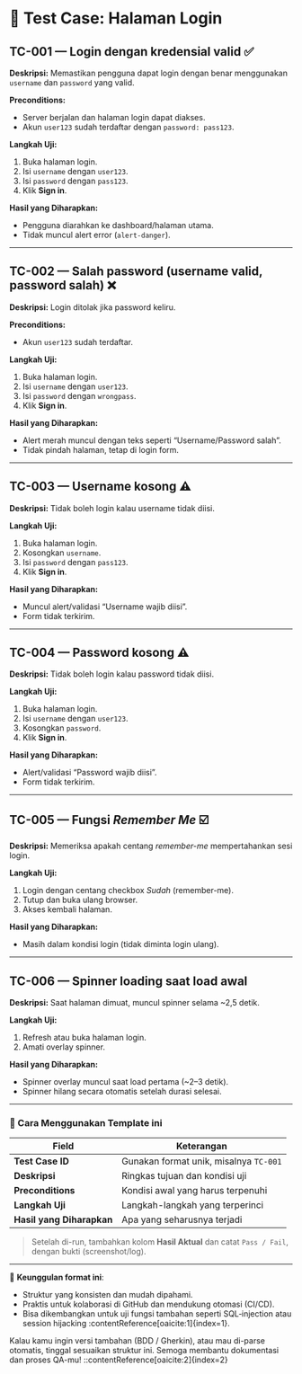 
# 🧪 Test Case: Halaman Login

## TC-001 — Login dengan kredensial valid ✅
**Deskripsi:** Memastikan pengguna dapat login dengan benar menggunakan `username` dan `password` yang valid.

**Preconditions:**
- Server berjalan dan halaman login dapat diakses.
- Akun `user123` sudah terdaftar dengan `password: pass123`.

**Langkah Uji:**
1. Buka halaman login.
2. Isi `username` dengan `user123`.
3. Isi `password` dengan `pass123`.
4. Klik **Sign in**.

**Hasil yang Diharapkan:**
- Pengguna diarahkan ke dashboard/halaman utama.
- Tidak muncul alert error (`alert-danger`).

---

## TC-002 — Salah password (username valid, password salah) ❌
**Deskripsi:** Login ditolak jika password keliru.

**Preconditions:**
- Akun `user123` sudah terdaftar.

**Langkah Uji:**
1. Buka halaman login.
2. Isi `username` dengan `user123`.
3. Isi `password` dengan `wrongpass`.
4. Klik **Sign in**.

**Hasil yang Diharapkan:**
- Alert merah muncul dengan teks seperti “Username/Password salah”.
- Tidak pindah halaman, tetap di login form.

---

## TC-003 — Username kosong ⚠️
**Deskripsi:** Tidak boleh login kalau username tidak diisi.

**Langkah Uji:**
1. Buka halaman login.
2. Kosongkan `username`.
3. Isi `password` dengan `pass123`.
4. Klik **Sign in**.

**Hasil yang Diharapkan:**
- Muncul alert/validasi “Username wajib diisi”.
- Form tidak terkirim.

---

## TC-004 — Password kosong ⚠️
**Deskripsi:** Tidak boleh login kalau password tidak diisi.

**Langkah Uji:**
1. Buka halaman login.
2. Isi `username` dengan `user123`.
3. Kosongkan `password`.
4. Klik **Sign in**.

**Hasil yang Diharapkan:**
- Alert/validasi “Password wajib diisi”.
- Form tidak terkirim.

---

## TC-005 — Fungsi *Remember Me* ☑️
**Deskripsi:** Memeriksa apakah centang *remember-me* mempertahankan sesi login.

**Langkah Uji:**
1. Login dengan centang checkbox *Sudah* (remember-me).
2. Tutup dan buka ulang browser.
3. Akses kembali halaman.

**Hasil yang Diharapkan:**
- Masih dalam kondisi login (tidak diminta login ulang).

---

## TC-006 — Spinner loading saat load awal
**Deskripsi:** Saat halaman dimuat, muncul spinner selama ~2,5 detik.

**Langkah Uji:**
1. Refresh atau buka halaman login.
2. Amati overlay spinner.

**Hasil yang Diharapkan:**
- Spinner overlay muncul saat load pertama (~2–3 detik).
- Spinner hilang secara otomatis setelah durasi selesai.

---

### 📌 Cara Menggunakan Template ini

| Field             | Keterangan |
|------------------|------------|
| **Test Case ID** | Gunakan format unik, misalnya `TC-001` |
| **Deskripsi**     | Ringkas tujuan dan kondisi uji |
| **Preconditions**| Kondisi awal yang harus terpenuhi |
| **Langkah Uji**   | Langkah-langkah yang terperinci |
| **Hasil yang Diharapkan** | Apa yang seharusnya terjadi |

> Setelah di-run, tambahkan kolom **Hasil Aktual** dan catat `Pass / Fail`, dengan bukti (screenshot/log).

---

🎯 **Keunggulan format ini**:
- Struktur yang konsisten dan mudah dipahami.
- Praktis untuk kolaborasi di GitHub dan mendukung otomasi (CI/CD).
- Bisa dikembangkan untuk uji fungsi tambahan seperti SQL‑injection atau session hijacking :contentReference[oaicite:1]{index=1}.

Kalau kamu ingin versi tambahan (BDD / Gherkin), atau mau di-parse otomatis, tinggal sesuaikan struktur ini. Semoga membantu dokumentasi dan proses QA-mu!
::contentReference[oaicite:2]{index=2}
